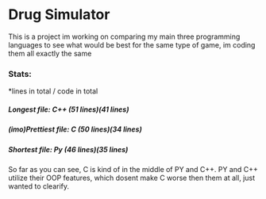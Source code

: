 # Drug Simulator

This is a project im working on comparing my main three programming languages to see what would be best for the same type of game,
im coding them all exactly the same

### Stats:
*lines in total / code in total
##### Longest file: C++ (51 lines)(41 lines)

##### (imo)Prettiest file: C (50 lines)(34 lines)

##### Shortest file: Py  (46 lines)(35 lines)

So far as you can see, C is kind of in the middle of PY and C++. PY and C++ utilize their OOP features, which dosent make C worse then them at all, just wanted to clearify.




